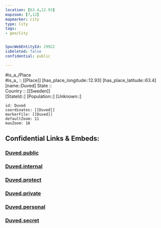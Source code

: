 ```yaml
---
location: [63.4,12.93] 
mapzoom: [7,12] 
mapmarker: city 
type: City
tags:
- geo/City


SpocWebEntityId: 29922
isDeleted: false
confidential: public

---
```

#is_a_/Place  
#is_a_ :: [[Place]] 
[has_place_longitude::12.93] 
[has_place_latitude::63.4] 
[name::Duved] 
State ::  
Country :: [[Sweden]]  
[StateId::] 
[Population::] 
[Unknown::] 


```leaflet
id: Duved
coordinates: [[Duved]] 
markerFile: [[Duved]] 
defaultZoom: 11 
maxZoom: 18
```


## Confidential Links & Embeds: 

### [Duved.public](/_public/\Earth\Continent\Europe\Europe~North\Sweden\Provinces~Sweden\Jämtland\CityDuved.public.md) 

### [Duved.internal](/_internal/\Earth\Continent\Europe\Europe~North\Sweden\Provinces~Sweden\Jämtland\CityDuved.internal.md) 

### [Duved.protect](/_protect/\Earth\Continent\Europe\Europe~North\Sweden\Provinces~Sweden\Jämtland\CityDuved.protect.md) 

### [Duved.private](/_private/\Earth\Continent\Europe\Europe~North\Sweden\Provinces~Sweden\Jämtland\CityDuved.private.md) 

### [Duved.personal](/_personal/\Earth\Continent\Europe\Europe~North\Sweden\Provinces~Sweden\Jämtland\CityDuved.personal.md) 

### [Duved.secret](/_secret/\Earth\Continent\Europe\Europe~North\Sweden\Provinces~Sweden\Jämtland\CityDuved.secret.md)

